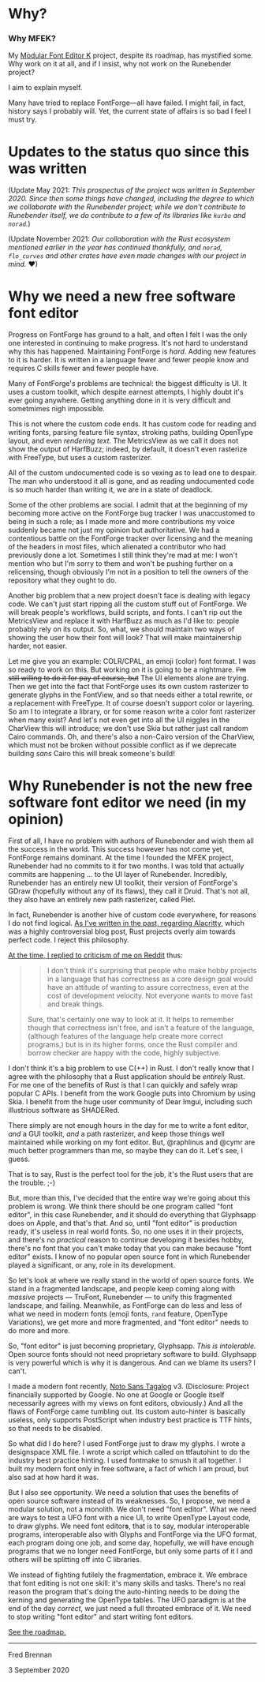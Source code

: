 # Why?
### Why MFEK?

My [Modular Font Editor K](https://github.com/MFEK/docs) project, despite its roadmap, has mystified
some. Why work on it at all, and if I insist, why not work on the Runebender project?

I aim to explain myself.

Many have tried to replace FontForge&mdash;all have failed. I might fail, in fact, history says I
probably will. Yet, the current state of affairs is so bad I feel I must try.

# Updates to the status quo since this was written
(Update May 2021: _This prospectus of the project was written in September 2020. Since then some
things have changed, including the degree to which we collaborate with the Runebender project; while
we don't contribute to Runebender itself, we do contribute to a few of its libraries like `kurbo`
and `norad`._)

(Update November 2021: _Our collaboration with the Rust ecosystem mentioned earlier in the year has
continued thankfully, and `norad`, `flo_curves` and other crates have even made changes with our
project in mind._ ♥)

# Why we need a new free software font editor
Progress on FontForge has ground to a halt, and often I felt I was the only one interested in
continuing to make progress. It's not hard to understand why this has happened. Maintaining
FontForge is _hard_. Adding new features to it is harder. It is written in a language fewer and
fewer people know and requires C skills fewer and fewer people have.

Many of FontForge's problems are technical: the biggest difficulty is UI. It uses a custom toolkit,
which despite earnest attempts, I highly doubt it's ever going anywhere. Getting anything done in it
is very difficult and sometmimes nigh impossible.

This is not where the custom code ends. It has custom code for reading and writing fonts, parsing
feature file syntax, stroking paths, building OpenType layout, and even _rendering text_. The
MetricsView as we call it does not show the output of HarfBuzz; indeed, by default, it doesn't even
rasterize with FreeType, but uses a custom rasterizer.

All of the custom undocumented code is so vexing as to lead one to despair. The man who understood
it all is gone, and as reading undocumented code is so much harder than writing it, we are in a
state of deadlock.

Some of the other problems are social. I admit that at the beginning of my becoming more active on
the FontForge bug tracker I was unaccustomed to being in such a role; as I made more and more
contributions my voice suddenly became not just my opinion but authoritative. We had a contentious
battle on the FontForge tracker over licensing and the meaning of the headers in most files, which
alienated a contributor who had previously done a lot. Sometimes I still think they're mad at me: I
won't mention who but I'm sorry to them and won't be pushing further on a relicensing, though
obviously I'm not in a position to tell the owners of the repository what they ought to do.

Another big problem that a new project doesn't face is dealing with legacy code. We can't just start
ripping all the custom stuff out of FontForge. We will break people's workflows, build scripts, and
fonts. I can't rip out the MetricsView and replace it with HarfBuzz as much as I'd like to: people
probably rely on its output. So, what, we should maintain two ways of showing the user how their
font will look? That will make maintainership harder, not easier.

Let me give you an example: COLR/CPAL, an emoji (color) font format. I was so ready to work on this.
But working on it is going to be a nightmare. ~~I'm still willing to do it for pay of course, but~~
The UI elements alone are trying.  Then we get into the fact that FontForge uses its own custom
rasterizer to generate glyphs in the FontView, and so that needs either a total rewrite, or a
replacement with FreeType. It of course doesn't support color or layering. So am I to integrate a
library, or for some reason write a color font rasterizer when many exist? And let's not even get
into all the UI niggles in the CharView this will introduce; we don't use Skia but rather just call
random Cairo commands. Oh, and there's also a non-Cairo version of the CharView, which must not be
broken without possible conflict as if we deprecate building _sans_ Cairo this will break someone's
build!

# Why Runebender is not the new free software font editor we need (in my opinion)

First of all, I have no problem with authors of Runebender and wish them all the success in the
world. This success however has not come yet, FontForge remains dominant. At the time I founded the
MFEK project, Runebender had no commits to it for two months. I was told that actually commits are
happening ... to the UI layer of Runebender. Incredibly, Runebender has an entirely new UI toolkit,
their version of FontForge's GDraw (hopefully without any of its flaws), they call it Druid. That's
not all, they also have an entirely new path rasterizer, called Piet.

In fact, Runebender is another hive of custom code everywhere, for reasons I do not find logical.
[As I've written in the past, regarding
Alacritty,](https://gist.github.com/ctrlcctrlv/978b3ee4f55d4b4ec415a985e01cb1c9) which was a highly
controversial blog post, Rust projects overly aim towards perfect code. I reject this philosophy.

[At the time, I replied to criticism of me on
Reddit](https://www.reddit.com/r/rust/comments/ewgczz/rust_maintainer_perfectionism_or_the_tragedy_of/)
thus:

> > I don't think it's surprising that people who make hobby projects in a language that has
> > correctness as a core design goal would have an attitude of wanting to assure correctness, even
> > at the cost of development velocity. Not everyone wants to move fast and break things.
>
> Sure, that's certainly one way to look at it. It helps to remember though that correctness isn't
> free, and isn't a feature of the language, (although features of the language help create more
> correct programs,) but is in its higher forms, once the Rust compiler and borrow checker are happy
> with the code, highly subjective.

I don't think it's a big problem to use C(++) in Rust. I don't really know that I agree with the
philosophy that a Rust application should be _entirely_ Rust.  For me one of the benefits of Rust is
that I can quickly and safely wrap popular C APIs. I benefit from the work Google puts into Chromium
by using Skia. I benefit from the huge user community of Dear Imgui, including such illustrious
software as SHADERed.

There simply are not enough hours in the day for me to write a font editor, _and_ a GUI toolkit,
_and_ a path rasterizer, and keep those things well maintained while working on my font editor. But,
@raphlinus and @cymr are much better programmers than me, so maybe they can do it. Let's see, I
guess.

That is to say, Rust is the perfect tool for the job, it's the Rust users that are the trouble. ;-)

But, more than this, I've decided that the entire way we're going about this problem is wrong. We
think there should be one program called "font editor", in this case Runebender, and it should do
everything that Glyphsapp does on Apple, and that's that. And so, until "font editor" is production
ready, it's useless in real world fonts. So, no one uses it in their projects, and there's no
_practical_ reason to continue developing it besides hobby, there's no font that you can't make
today that you can make because "font editor" exists. I know of no popular open source font in which
Runebender played a significant, or any, role in its development. 

So let's look at where we really stand in the world of open source fonts. We stand in a fragmented
landscape, and people keep coming along with _massive_ projects &mdash; TruFont, Runebender &mdash;
to unify this fragmented landscape, and failing. Meanwhile, as FontForge can do less and less of
what we need in modern fonts (emoji fonts, `rand` feature, OpenType Variations), we get more and
more fragmented, and "font editor" needs to do more and more.

So, "font editor" is just becoming proprietary, Glyphsapp. _This is intolerable._ Open source fonts
should not need proprietary software to build. Glyphsapp is very powerful which is why it is
dangerous. And can we blame its users? I can't.

I made a modern font recently, [Noto Sans Tagalog](https://github.com/ctrlcctrlv/Noto-Sans-Tagalog)
v3. (Disclosure: Project financially supported by Google. No one at Google or Google itself
necessarily agrees with my views on font editors, obviously.) And all the flaws of FontForge came
tumbling out. Its custom auto-hinter is basically useless, only supports PostScript when industry
best practice is TTF hints, so that needs to be disabled.

So what did I do here? I used FontForge just to draw my glyphs. I wrote a designspace XML file. I
wrote a script which called on ttfautohint to do the industry best practice hinting. I used fontmake
to smush it all together. I built my modern font only in free software, a fact of which I am proud,
but also sad at how hard it was.

But I also see opportunity. We need a solution that uses the benefits of open source software
instead of its weaknesses. So, I propose, we need a modular solution, not a monolith. We don't need
"font editor". What we need are ways to test a UFO font with a nice UI, to write OpenType Layout
code, to draw glyphs. We need font editor**s**, that is to say, modular interoperable programs,
interoperable also with Glyphs and FontForge via the UFO format, each program doing one job, and
some day, hopefully, we will have enough programs that we no longer need FontForge, but only some
parts of it I and others will be splitting off into C libraries.

We instead of fighting futilely the fragmentation, embrace it. We embrace that font editing is not
one skill: it's many skills and tasks. There's no real reason the program that's doing the
auto-hinting needs to be doing the kerning and generating the OpenType tables. The UFO paradigm is
at the end of the day _correct_, we just need a full throated embrace of it. We need to stop writing
"font editor" and start writing font editors.

[See the roadmap.](https://github.com/mfeq/mfeq/#planned-modules)

----

Fred Brennan

3 September 2020

<!-- vim: textwidth=100
-->
